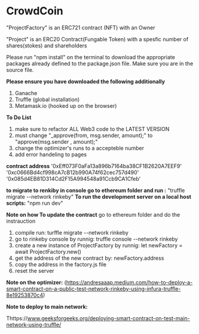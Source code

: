 # CrowdCoin

"ProjectFactory" is an ERC721 contract (NFT) with an Owner

"Project" is an ERC20 Contract(Fungable Token) with a spesfic number of shares(stokes) and shareholders

Please run "npm install" on the terminal to download the appropriate packages already defined to the package.json file.
Make sure you are in the source file.

**Please ensure you have downloaded the following additionally**

1. Ganache
2. Truffle (global installation)
3. Metamask.io (hooked up on the browser)

**To Do List**

1. make sure to refactor ALL Web3 code to the LATEST VERSION
2. must change "\_approve(from, msg.sender, amount);" to "approve(msg.sender , amount);"
3. change the optimizer's runs to a accepteble number
4. add error handeling to pages

**contract address** '0xEff073F0aFa13a896b7164ba38CF1B2620A7EEF9'
'0xc0666Bd4cf998cA7cB12b990A74f62cec757d490'
'0x085d4EB81D314Cd2F15A994548a91Ccb9CA1Cfeb'

**to migrate to renkiby in console go to ethereum folder and run :** "truffle migrate --network rinkeby"
**To run the development server on a local host scripts:** "npm run dev"

**Note on how To update the contract**
go to ethereum folder and do the instrauction

1. compile run: turffle migrate --network rinkeby
2. go to rinkeby console by runnig: truffle console --network rinkeby
3. create a new instance of ProjectFactory by runnig: let newFactory = await ProjectFactory.new()
4. get the address of the new contract by: newFactory.address
5. copy the address in the factory.js file
6. reset the server

**Note on the optimizer:**
(https://andresaaap.medium.com/how-to-deploy-a-smart-contract-on-a-public-test-network-rinkeby-using-infura-truffle-8e19253870c4)

**Note to deploy to main network:**

Thttps://www.geeksforgeeks.org/deploying-smart-contract-on-test-main-network-using-truffle/
